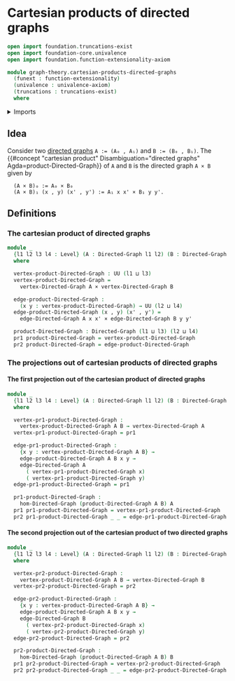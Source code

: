 # Cartesian products of directed graphs

```agda
open import foundation.truncations-exist
open import foundation-core.univalence
open import foundation.function-extensionality-axiom

module graph-theory.cartesian-products-directed-graphs
  (funext : function-extensionality)
  (univalence : univalence-axiom)
  (truncations : truncations-exist)
  where
```

<details><summary>Imports</summary>

```agda
open import foundation.cartesian-product-types funext univalence
open import foundation.dependent-pair-types
open import foundation.universe-levels

open import graph-theory.directed-graphs funext univalence
open import graph-theory.morphisms-directed-graphs funext univalence truncations
```

</details>

## Idea

Consider two [directed graphs](graph-theory.directed-graphs.md) `A := (A₀ , A₁)`
and `B := (B₀ , B₁)`. The
{{#concept "cartesian product" Disambiguation="directed graphs" Agda=product-Directed-Graph}}
of `A` and `B` is the directed graph `A × B` given by

```text
  (A × B)₀ := A₀ × B₀
  (A × B)₁ (x , y) (x' , y') := A₁ x x' × B₁ y y'.
```

## Definitions

### The cartesian product of directed graphs

```agda
module _
  {l1 l2 l3 l4 : Level} (A : Directed-Graph l1 l2) (B : Directed-Graph l3 l4)
  where

  vertex-product-Directed-Graph : UU (l1 ⊔ l3)
  vertex-product-Directed-Graph =
    vertex-Directed-Graph A × vertex-Directed-Graph B

  edge-product-Directed-Graph :
    (x y : vertex-product-Directed-Graph) → UU (l2 ⊔ l4)
  edge-product-Directed-Graph (x , y) (x' , y') =
    edge-Directed-Graph A x x' × edge-Directed-Graph B y y'

  product-Directed-Graph : Directed-Graph (l1 ⊔ l3) (l2 ⊔ l4)
  pr1 product-Directed-Graph = vertex-product-Directed-Graph
  pr2 product-Directed-Graph = edge-product-Directed-Graph
```

### The projections out of cartesian products of directed graphs

#### The first projection out of the cartesian product of directed graphs

```agda
module _
  {l1 l2 l3 l4 : Level} (A : Directed-Graph l1 l2) (B : Directed-Graph l3 l4)
  where

  vertex-pr1-product-Directed-Graph :
    vertex-product-Directed-Graph A B → vertex-Directed-Graph A
  vertex-pr1-product-Directed-Graph = pr1

  edge-pr1-product-Directed-Graph :
    {x y : vertex-product-Directed-Graph A B} →
    edge-product-Directed-Graph A B x y →
    edge-Directed-Graph A
      ( vertex-pr1-product-Directed-Graph x)
      ( vertex-pr1-product-Directed-Graph y)
  edge-pr1-product-Directed-Graph = pr1

  pr1-product-Directed-Graph :
    hom-Directed-Graph (product-Directed-Graph A B) A
  pr1 pr1-product-Directed-Graph = vertex-pr1-product-Directed-Graph
  pr2 pr1-product-Directed-Graph _ _ = edge-pr1-product-Directed-Graph
```

#### The second projection out of the cartesian product of two directed graphs

```agda
module _
  {l1 l2 l3 l4 : Level} (A : Directed-Graph l1 l2) (B : Directed-Graph l3 l4)
  where

  vertex-pr2-product-Directed-Graph :
    vertex-product-Directed-Graph A B → vertex-Directed-Graph B
  vertex-pr2-product-Directed-Graph = pr2

  edge-pr2-product-Directed-Graph :
    {x y : vertex-product-Directed-Graph A B} →
    edge-product-Directed-Graph A B x y →
    edge-Directed-Graph B
      ( vertex-pr2-product-Directed-Graph x)
      ( vertex-pr2-product-Directed-Graph y)
  edge-pr2-product-Directed-Graph = pr2

  pr2-product-Directed-Graph :
    hom-Directed-Graph (product-Directed-Graph A B) B
  pr1 pr2-product-Directed-Graph = vertex-pr2-product-Directed-Graph
  pr2 pr2-product-Directed-Graph _ _ = edge-pr2-product-Directed-Graph
```

